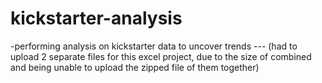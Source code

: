 # kickstarter-analysis
-performing analysis on kickstarter data to uncover trends
--- (had to upload 2 separate files for this excel project, due to the size of combined and being unable to upload the zipped file of them together)
